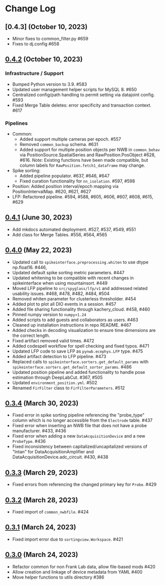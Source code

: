 # Change Log

## [0.4.3] (October 10, 2023)

+ Minor fixes to common_filter.py #659
+ Fixes to dj.config #658

## [0.4.2] (October 10, 2023)

### Infrastructure / Support

+ Bumped Python version to 3.9. #583
+ Updated user management helper scripts for MySQL 8. #650
+ Centralized config/path handling to permit setting via datajoint config. #593
+ Fixed Merge Table deletes: error specificity and transaction context. #617

### Pipelines

+ Common:
  + Added support multiple cameras per epoch. #557
  + Removed `common_backup` schema. #631
  + Added support for multiple position objects per NWB in `common_behav` via
    PositionSource.SpatialSeries and RawPosition.PosObject #628, #616.
    _Note:_ Existing functions have been made compatible, but column labels for
    `RawPosition.fetch1_dataframe` may change.
+ Spike sorting:
  + Added pipeline populator. #637, #646, #647
  + Fixed curation functionality for `nn_isolation`. #597, #598
+ Position: Added position interval/epoch mapping via PositionIntervalMap. #620,
  #621, #627
+ LFP: Refactored pipeline. #594, #588, #605, #606, #607, #608, #615, #629

## [0.4.1] (June 30, 2023)

+ Add mkdocs automated deployment. #527, #537, #549, #551
+ Add class for Merge Tables. #556, #564, #565

## [0.4.0] (May 22, 2023)

+ Updated call to `spikeinterface.preprocessing.whiten` to use dtype np.float16.
  #446,
+ Updated default spike sorting metric parameters. #447
+ Updated whitening to be compatible with recent changes in spikeinterface when
  using mountainsort. #449
+ Moved LFP pipeline to `src/spyglass/lfp/v1` and addressed related usability
  issues. #468, #478, #482, #484, #504
+ Removed whiten parameter for clusterless thresholder. #454
+ Added plot to plot all DIO events in a session. #457
+ Added file sharing functionality through kachery_cloud. #458, #460
+ Pinned numpy version to `numpy<1.24`
+ Added scripts to add guests and collaborators as users. #463
+ Cleaned up installation instructions in repo README. #467
+ Added checks in decoding visualization to ensure time dimensions are the
  correct length.
+ Fixed artifact removed valid times. #472
+ Added codespell workflow for spell checking and fixed typos. #471
+ Updated LFP code to save LFP as `pynwb.ecephys.LFP` type. #475
+ Added artifact detection to LFP pipeline. #473
+ Replaced calls to `spikeinterface.sorters.get_default_params` with
  `spikeinterface.sorters.get_default_sorter_params`. #486
+ Updated position pipeline and added functionality to handle pose estimation
  through DeepLabCut. #367, #505
+ Updated `environment_position.yml`. #502
+ Renamed `FirFilter` class to `FirFilterParameters`. #512

## [0.3.4] (March 30, 2023)

+ Fixed error in spike sorting pipeline referencing the "probe_type" column
  which is no longer accessible from the `Electrode` table. #437
+ Fixed error when inserting an NWB file that does not have a probe
  manufacturer. #433, #436
+ Fixed error when adding a new `DataAcquisitionDevice` and a new `ProbeType`.
  #436
+ Fixed inconsistency between capitalized/uncapitalized versions of "Intan" for
  DataAcquisitionAmplifier and DataAcquisitionDevice.adc_circuit. #430, #438

## [0.3.3] (March 29, 2023)

+ Fixed errors from referencing the changed primary key for `Probe`. #429

## [0.3.2] (March 28, 2023)

+ Fixed import of `common_nwbfile`. #424

## [0.3.1] (March 24, 2023)

+ Fixed import error due to `sortingview.Workspace`. #421

## [0.3.0] (March 24, 2023)

+ Refactor common for non Frank Lab data, allow file-based mods #420
+ Allow creation and linkage of device metadata from YAML #400
+ Move helper functions to utils directory #386

[0.4.2]: https://github.com/LorenFrankLab/spyglass/releases/tag/0.4.2
[0.4.1]: https://github.com/LorenFrankLab/spyglass/releases/tag/0.4.1
[0.4.0]: https://github.com/LorenFrankLab/spyglass/releases/tag/0.4.0
[0.3.4]: https://github.com/LorenFrankLab/spyglass/releases/tag/0.3.4
[0.3.3]: https://github.com/LorenFrankLab/spyglass/releases/tag/0.3.3
[0.3.2]: https://github.com/LorenFrankLab/spyglass/releases/tag/0.3.2
[0.3.1]: https://github.com/LorenFrankLab/spyglass/releases/tag/0.3.1
[0.3.0]: https://github.com/LorenFrankLab/spyglass/releases/tag/0.3.0
